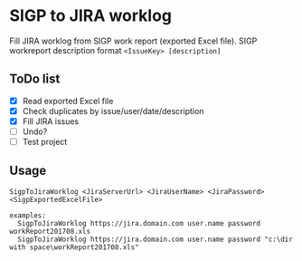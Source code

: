 ﻿# SIGP to JIRA worklog


Fill JIRA worklog from SIGP work report (exported Excel file).
SIGP workreport description format `<IssueKey> [description]`

## ToDo list
- [x] Read exported Excel file
- [x] Check duplicates by issue/user/date/description
- [x] Fill JIRA issues
- [ ] Undo?
- [ ] Test project

## Usage
```console
SigpToJiraWorklog <JiraServerUrl> <JiraUserName> <JiraPassword> <SigpExportedExcelFile>

examples:
  SigpToJiraWorklog https://jira.domain.com user.name password workReport201708.xls
  SigpToJiraWorklog https://jira.domain.com user.name password "c:\dir with space\workReport201708.xls"
``` 
